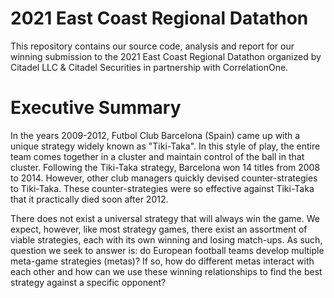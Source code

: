 # 2021 East Coast Regional Datathon

This repository contains our source code, analysis and report for our winning submission to the 2021 East Coast Regional Datathon organized by Citadel LLC & Citadel Securities in partnership with CorrelationOne.

# Executive Summary

In the years 2009-2012, Futbol Club Barcelona (Spain) came up with a unique strategy widely known as "Tiki-Taka". In this style of play, the entire team comes together in a cluster and maintain control of the ball in that cluster. Following the Tiki-Taka strategy, Barcelona won 14 titles from 2008 to 2014. However, other club managers quickly devised counter-strategies to Tiki-Taka. These counter-strategies were so effective against Tiki-Taka that it practically died soon after 2012. 

There does not exist a universal strategy that will always win the game. We expect, however, like most strategy games, there exist an assortment of viable strategies, each with its own winning and losing match-ups. As such, question we seek to answer is: do European football teams develop multiple meta-game strategies (metas)? If so, how do different metas interact with each other and how can we use these winning relationships to find the best strategy against a specific opponent?
